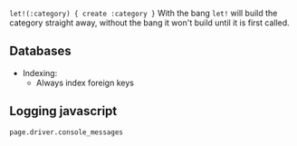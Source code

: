 ```let!(:category) { create :category }```
With the bang `let!` will build the category straight away, without the bang it won't build until it is first called.


## Databases

- Indexing:
  - Always index foreign keys


## Logging javascript

`page.driver.console_messages`
